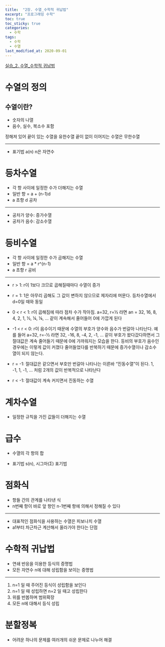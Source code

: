 ```yaml
---
title:  "2장. 수열_수학적 귀납법"
excerpt: "프로그래밍 수학"
toc: true
toc_sticky: true
categories:
  - 수학
tags:
  - 수학
  - 수열
last_modified_at: 2020-09-01
---
```


[실습_2. 수열_수학적 귀납법](https://limjun92.github.io/%EC%88%98%ED%95%99_test/%EC%8B%A4%EC%8A%B5_2.-%EC%88%98%EC%97%B4_%EC%88%98%ED%95%99%EC%A0%81-%EA%B7%80%EB%82%A9%EB%B2%95/)

# 수열의 정의

## 수열이란?

* 숫자의 나열
* 음수, 실수, 복소수 포함

정해져 있어 끝이 있는 수열을 유한수열
끝이 없이 이어지는 수열은 무한수열

---

* 표기법 a(n) n은 자연수

# 등차수열

* 각 항 사이에 일정한 수가 더해지는 수열
* 일반 항 = a + (n-1)d
* a 초항 d 공차

---

* 공차가 양수: 증가수열
* 공차가 음수: 감소수열

# 등비수열

* 각 항 사이에 일정한 수가 곱해지는 수열
* 일반 항 = a * r^(n-1)
* a 초항 r 공비

---

* r > 1: r이 1보다 크므로 곱해질때마다 수열이 증가

* r = 1: 1은 아무리 곱해도 그 값이 변하지 않으므로 제자리에 머문다. 등차수열에서 d=0일 때와 동일

* 0 < r < 1: r이 곱해짐에 따라 점차 수가 작아짐. a=32, r=½ 라면 an = 32, 16, 8, 4, 2, 1, ½, ¼, ⅛, … 같이 계속해서 줄어들어 0에 가깝게 된다

* -1 < r < 0: r이 음수이기 때문에 수열의 부호가 양수와 음수가 번갈아 나타난다. 예를 들어 a=32, r=-½ 라면 32, -16, 8, -4, 2, -1, … 같이 부호가 왔다갔다하면서 그 절대값은 계속 줄어들기 때문에 0에 가까워지는 모습을 한다. 등비의 부호가 음수인 경우에는 이렇게 값이 커졌다 줄어들었다를 반복하기 때문에 증가수열이나 감소수열이 되지 않는다.

* r = -1: 절대값은 같으면서 부호만 번갈아 나타나는 이른바 “진동수열”이 된다. 1, -1, 1, -1, … 처럼 2개의 값이 반복적으로 나타난다

* r < -1: 절대값이 계속 커지면서 진동하는 수열

# 계차수열

* 일정한 규칙을 가진 값들이 더해지는 수열

# 급수

* 수열의 각 항의 합

* 표기법 s(n), 시그마(Σ) 표기법

# 점화식

* 항들 간의 관계를 나타낸 식
* n번째 항이 바로 앞 항인 n-1번째 항에 의해서 정해질 수 있다
---
* 대표적인 점화식을 사용하는 수열은 피보나치 수열
* a1부터 차근차근 계산해서 올라가야 한다는 단점

# 수학적 귀납법

* 연쇄 반응을 이용한 등식의 증명법
* 모든 자연수 n에 대해 성립함을 보이는 증명법

---
1. n=1 일 때 주어진 등식이 성립함을 보인다
2. n=1 일 때 성립하면 n=2 일 때고 성립한다
3. 위를 반봅하며 범위확장
4. 모든 n에 대해서 등식 성립

# 분할정복

* 어려운 하나의 문제를 여러개의 쉬운 문제로 나누어 해결



